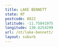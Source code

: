 ```yaml
---
title: LAKE BENNETT
state: NT
postcode: 0822
latitude: -11.75841975
longitude: 130.6254299
url: /nt/lake-bennett/
layout: suburb
---
```

